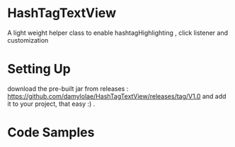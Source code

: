 # HashTagTextView
A light weight helper class to enable hashtagHighlighting , click listener and customization 

# Setting Up 
download the pre-built jar from releases : https://github.com/damylolae/HashTagTextView/releases/tag/V1.0
and add it to your project, that easy :) .
# Code Samples 

